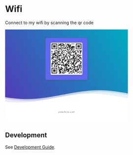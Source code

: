 # Wifi
Connect to my wifi by scanning the qr code

<img height="300" src="./screenshot.jpg">

## Development

See [Development Guide](./DEVELOPMENT.md).

